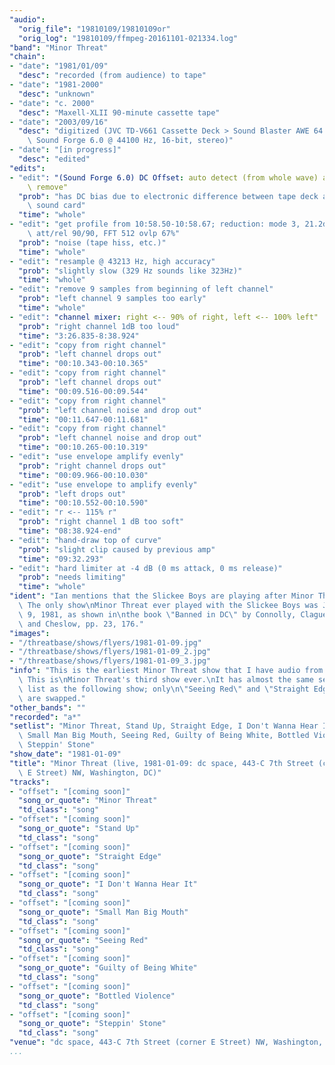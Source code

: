```yaml
---
"audio":
  "orig_file": "19810109/19810109or"
  "orig_log": "19810109/ffmpeg-20161101-021334.log"
"band": "Minor Threat"
"chain":
- "date": "1981/01/09"
  "desc": "recorded (from audience) to tape"
- "date": "1981-2000"
  "desc": "unknown"
- "date": "c. 2000"
  "desc": "Maxell-XLII 90-minute cassette tape"
- "date": "2003/09/16"
  "desc": "digitized (JVC TD-V661 Cassette Deck > Sound Blaster AWE 64 >\
    \ Sound Forge 6.0 @ 44100 Hz, 16-bit, stereo)"
- "date": "[in progress]"
  "desc": "edited"
"edits":
- "edit": "(Sound Forge 6.0) DC Offset: auto detect (from whole wave) and\
    \ remove"
  "prob": "has DC bias due to electronic difference between tape deck and\
    \ sound card"
  "time": "whole"
- "edit": "get profile from 10:58.50-10:58.67; reduction: mode 3, 21.2dB,\
    \ att/rel 90/90, FFT 512 ovlp 67%"
  "prob": "noise (tape hiss, etc.)"
  "time": "whole"
- "edit": "resample @ 43213 Hz, high accuracy"
  "prob": "slightly slow (329 Hz sounds like 323Hz)"
  "time": "whole"
- "edit": "remove 9 samples from beginning of left channel"
  "prob": "left channel 9 samples too early"
  "time": "whole"
- "edit": "channel mixer: right <-- 90% of right, left <-- 100% left"
  "prob": "right channel 1dB too loud"
  "time": "3:26.835-8:38.924"
- "edit": "copy from right channel"
  "prob": "left channel drops out"
  "time": "00:10.343-00:10.365"
- "edit": "copy from right channel"
  "prob": "left channel drops out"
  "time": "00:09.516-00:09.544"
- "edit": "copy from right channel"
  "prob": "left channel noise and drop out"
  "time": "00:11.647-00:11.681"
- "edit": "copy from right channel"
  "prob": "left channel noise and drop out"
  "time": "00:10.265-00:10.319"
- "edit": "use envelope amplify evenly"
  "prob": "right channel drops out"
  "time": "00:09.966-00:10.030"
- "edit": "use envelope to amplify evenly"
  "prob": "left drops out"
  "time": "00:10.552-00:10.590"
- "edit": "r <-- 115% r"
  "prob": "right channel 1 dB too soft"
  "time": "08:38.924-end"
- "edit": "hand-draw top of curve"
  "prob": "slight clip caused by previous amp"
  "time": "09:32.293"
- "edit": "hard limiter at -4 dB (0 ms attack, 0 ms release)"
  "prob": "needs limiting"
  "time": "whole"
"ident": "Ian mentions that the Slickee Boys are playing after Minor Threat.\
  \ The only show\nMinor Threat ever played with the Slickee Boys was January\
  \ 9, 1981, as shown in\nthe book \"Banned in DC\" by Connolly, Clague,\
  \ and Cheslow, pp. 23, 176."
"images":
- "/threatbase/shows/flyers/1981-01-09.jpg"
- "/threatbase/shows/flyers/1981-01-09_2.jpg"
- "/threatbase/shows/flyers/1981-01-09_3.jpg"
"info": "This is the earliest Minor Threat show that I have audio from.\
  \ This is\nMinor Threat's third show ever.\nIt has almost the same set\
  \ list as the following show; only\n\"Seeing Red\" and \"Straight Edge\"\
  \ are swapped."
"other_bands": ""
"recorded": "a*"
"setlist": "Minor Threat, Stand Up, Straight Edge, I Don't Wanna Hear It,\
  \ Small Man Big Mouth, Seeing Red, Guilty of Being White, Bottled Violence,\
  \ Steppin' Stone"
"show_date": "1981-01-09"
"title": "Minor Threat (live, 1981-01-09: dc space, 443-C 7th Street (corner\
  \ E Street) NW, Washington, DC)"
"tracks":
- "offset": "[coming soon]"
  "song_or_quote": "Minor Threat"
  "td_class": "song"
- "offset": "[coming soon]"
  "song_or_quote": "Stand Up"
  "td_class": "song"
- "offset": "[coming soon]"
  "song_or_quote": "Straight Edge"
  "td_class": "song"
- "offset": "[coming soon]"
  "song_or_quote": "I Don't Wanna Hear It"
  "td_class": "song"
- "offset": "[coming soon]"
  "song_or_quote": "Small Man Big Mouth"
  "td_class": "song"
- "offset": "[coming soon]"
  "song_or_quote": "Seeing Red"
  "td_class": "song"
- "offset": "[coming soon]"
  "song_or_quote": "Guilty of Being White"
  "td_class": "song"
- "offset": "[coming soon]"
  "song_or_quote": "Bottled Violence"
  "td_class": "song"
- "offset": "[coming soon]"
  "song_or_quote": "Steppin' Stone"
  "td_class": "song"
"venue": "dc space, 443-C 7th Street (corner E Street) NW, Washington, DC"
...
```

